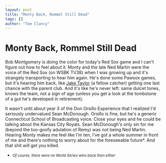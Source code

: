 ```yaml
---
layout: post
title: "Monty Back, Rommel Still Dead"
tags: []
author: "Tom Clancy"
---
```


# Monty Back, Rommel Still Dead

Bob Montgomery is doing the color for today's Red Sox game and I can't figure out how to feel about it. Monty and the late Ned Martin were the voice of the Red Sox (on WSBK TV38) when I was growing up and it's strangely transporting to hear him again. He's done some Pawsox games, but it's hearing him back, like <a href="http://www.imdb.com/title/tt0097815/">Jake Taylor</a> (a fellow catcher) getting one last chance with the parent club. And it's like he's never left: same dulcet tones, knows the team, not a sign of age (unless you get a look at the tombstone of a gut he's developed in retirement).

It wasn't until about year 3 of the Don Orsillo Experience that I realized I'd seriously undervalued Sean McDonough. Orsillo is fine, but he's a generic Connecticut School of Broadcasting voice. Close your eyes and he could be talking about the Kansas City Royals. Sean McDonough's only sin for me (beyond the too-goofy adulation of Remy) was not being Ned Martin. Hearing Monty makes me feel like I'm ten, I've got a whole summer in front of me and there's nothing to worry about for the foreseeable future*. And that shit will get you killed.

* <small><em>Of course, there were no World Series wins back then either</em></small>
